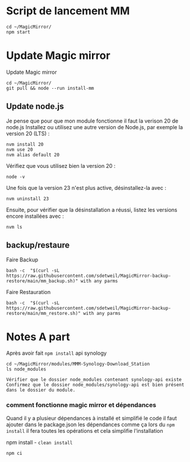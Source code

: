 # Script de lancement MM

```
cd ~/MagicMirror/
npm start
```

# Update Magic mirror

Update Magic mirror
```
cd ~/MagicMirror/
git pull && node --run install-mm
```

## Update node.js

Je pense que pour que mon module fonctionne il faut la verison 20 de node.js
Installez ou utilisez une autre version de Node.js, par exemple la version 20 (LTS) :
```
nvm install 20
nvm use 20
nvm alias default 20
```
Vérifiez que vous utilisez bien la version 20 :
```
node -v
```
Une fois que la version 23 n'est plus active, désinstallez-la avec :
```
nvm uninstall 23
```
Ensuite, pour vérifier que la désinstallation a réussi, listez les versions encore installées avec :
```
nvm ls
```

## backup/restaure

Faire Backup
```
bash -c  "$(curl -sL https://raw.githubusercontent.com/sdetweil/MagicMirror-backup-restore/main/mm_backup.sh)" with any parms
```

Faire Restauration
```
bash -c  "$(curl -sL https://raw.githubusercontent.com/sdetweil/MagicMirror-backup-restore/main/mm_restore.sh)" with any parms
```


# Notes A part
Après avoir fait `npm install` api synology

```
cd ~/MagicMirror/modules/MMM-Synology-Download_Station
ls node_modules
```

`Vérifier que le dossier node_modules contenant synology-api existe`
`Confirmez que le dossier node_modules/synology-api est bien présent dans le dossier du module.`

### comment fonctionne magic mirror et dépendances

Quand il y a plusieur dépendances à installé et simplifié le code il faut ajouter dans le package.json les dépendances comme ça lors du `npm install` il fera toutes les opérations et cela simplifie l'installation

npm install - `clean install`
```
npm ci
```
